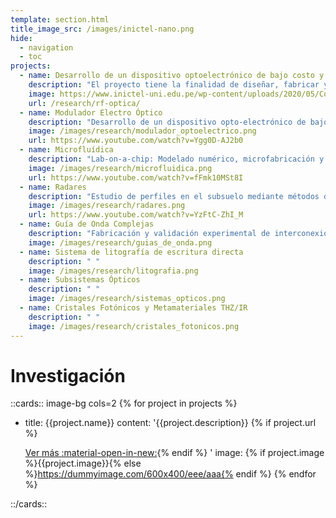 ```yaml
---
template: section.html
title_image_src: /images/inictel-nano.png
hide:
  - navigation
  - toc
projects:
  - name: Desarrollo de un dispositivo optoelectrónico de bajo costo y banda ancha sintonizando velocidad de grupo en interface RF – Óptica
    description: "El proyecto tiene la finalidad de diseñar, fabricar y caracterizar un dispositivo electroóptico integrado denominado modulador fotónico de silicio."
    image: https://www.inictel-uni.edu.pe/wp-content/uploads/2020/05/Contrato-015-2018.jpg
    url: /research/rf-optica/
  - name: Modulador Electro Óptico
    description: "Desarrollo de un dispositivo opto-electrónico de bajo costo y banda ancha sintonizando velocidad de grupo en interface RF – Óptica"
    image: /images/research/modulador_optoelectrico.png
    url: https://www.youtube.com/watch?v=Ygg0D-AJ2b0
  - name: Microfluídica
    description: "Lab-on-a-chip: Modelado numérico, microfabricación y caracterización de módulos microfluídicos"
    image: /images/research/microfluidica.png
    url: https://www.youtube.com/watch?v=fFmk10MSt8I
  - name: Radares
    description: "Estudio de perfiles en el subsuelo mediante métodos de inversión y modelado electromagnético utilizando un geo radar de VHF aplicado a la zona arqueológica de Caral"
    image: /images/research/radares.png
    url: https://www.youtube.com/watch?v=YzFtC-ZhI_M
  - name: Guía de Onda Complejas
    description: "Fabricación y validación experimental de interconexiones ópticas verticales compactas para plataformas de guías de onda de III-V y Silicio"
    image: /images/research/guias_de_onda.png
  - name: Sistema de litografía de escritura directa
    description: " "
    image: /images/research/litografia.png
  - name: Subsistemas Ópticos
    description: " "
    image: /images/research/sistemas_opticos.png
  - name: Cristales Fotónicos y Metamateriales THZ/IR
    description: " "
    image: /images/research/cristales_fotonicos.png
---
```


# Investigación

::cards:: image-bg cols=2
{% for project in projects %}

- title: {{project.name}}
  content: '{{project.description}}
  {% if project.url %}</p><p><a class="md-button md-button--primary" href="{{project.url}}">Ver más :material-open-in-new:</a>{% endif %}
  '
  image: {% if project.image %}{{project.image}}{% else %}https://dummyimage.com/600x400/eee/aaa{% endif %}
  {% endfor %}

::/cards::
